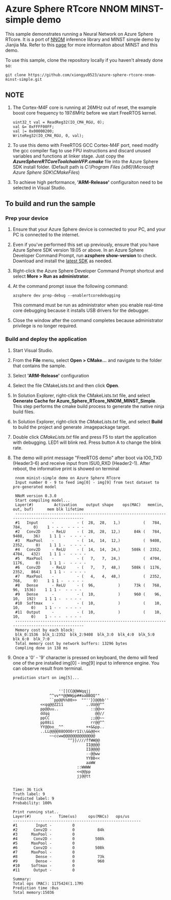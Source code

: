 ﻿# Azure Sphere RTcore NNOM MINST-simple demo

This sample demonstrates running a Neural Network on Azure Sphere RTcore. It is a port of [NNOM](https://github.com/majianjia/nnom) inference library and MINST simple demo by Jianjia Ma. Refer to this [page](https://github.com/majianjia/nnom/blob/master/docs/example_mnist_simple_cn.md) for more informaiton about MINST and this demo. 


To use this sample, clone the repository locally if you haven't already done so:

```
git clone https://github.com/xiongyu0523/azure-sphere-rtcore-nnom-minst-simple.git
```

## NOTE

1. The Cortex-M4F core is running at 26MHz out of reset, the example boost core frequency to 197.6MHz before we start FreeRTOS kernel. 
   
   ```
   uint32_t val = ReadReg32(IO_CM4_RGU, 0);
   val &= 0xFFFF00FF;
   val |= 0x00000200;
   WriteReg32(IO_CM4_RGU, 0, val);
   ```

2. To use this demo with FreeRTOS GCC Cortex-M4F port, need modify the gcc compiler flag to use FPU instructions and discard unused variables and functions at linker stage. Just copy the ***AzureSphereRTCoreToolchainVFP.cmake*** file into the Azure Sphere SDK install folder. (Default path is *C:\Program Files (x86)\Microsoft Azure Sphere SDK\CMakeFiles*)

3. To achieve high performance, **'ARM-Release'** configuraiton need to be selected in Visual Studio. 


## To build and run the sample

### Prep your device

1. Ensure that your Azure Sphere device is connected to your PC, and your PC is connected to the internet.
2. Even if you've performed this set up previously, ensure that you have Azure Sphere SDK version 19.05 or above. In an Azure Sphere Developer Command Prompt, run **azsphere show-version** to check. Download and install the [latest SDK](https://aka.ms/AzureSphereSDKDownload) as needed.
3. Right-click the Azure Sphere Developer Command Prompt shortcut and select **More > Run as administrator**.
4. At the command prompt issue the following command:

   ```
   azsphere dev prep-debug --enablertcoredebugging
   ```

   This command must be run as administrator when you enable real-time core debugging because it installs USB drivers for the debugger.
5. Close the window after the command completes because administrator privilege is no longer required.  

### Build and deploy the application

1. Start Visual Studio.
2. From the **File** menu, select **Open > CMake...** and navigate to the folder that contains the sample.
3. Select **'ARM-Release'** configuration
4. Select the file CMakeLists.txt and then click **Open**. 
5. In Solution Explorer, right-click the CMakeLists.txt file, and select **Generate Cache for Azure_Sphere_RTcore_NNOM_MINST_Simple**. This step performs the cmake build process to generate the native ninja build files. 
6. In Solution Explorer, right-click the *CMakeLists.txt* file, and select **Build** to build the project and generate .imagepackage target.
7. Double click *CMakeLists.txt* file and press F5 to start the application with debugging. LED1 will blink red. Press button A to change the blink rate.
8. The demo will print message "FreeRTOS demo" after boot via IO0_TXD (Header3-6) and receive input from ISU0_RXD (Header2-1). After reboot, the informative print is showed on terminal
   ```
    nnom minist-simple demo on Azure Sphere RTcore
    Input number 0 - 9 to feed img[0] - img[9] from test dataset to pre-generated model

    NNoM version 0.3.0
    Start compiling model...
    Layer(#)         Activation    output shape    ops(MAC)   mem(in, out, buf)      mem blk lifetime
    -------------------------------------------------------------------------------------------------
    #1   Input      -          - (  28,  28,   1,)          (   784,   784,     0)    1 - - -  - - - -
    #2   Conv2D     - ReLU     - (  28,  28,  12,)      84k (   784,  9408,    36)    1 1 1 -  - - - -
    #3   MaxPool    -          - (  14,  14,  12,)          (  9408,  2352,     0)    1 1 1 -  - - - -
    #4   Conv2D     - ReLU     - (  14,  14,  24,)     508k (  2352,  4704,   432)    1 1 1 -  - - - -
    #5   MaxPool    -          - (   7,   7,  24,)          (  4704,  1176,     0)    1 1 1 -  - - - -
    #6   Conv2D     - ReLU     - (   7,   7,  48,)     508k (  1176,  2352,   864)    1 1 1 -  - - - -
    #7   MaxPool    -          - (   4,   4,  48,)          (  2352,   768,     0)    1 1 1 -  - - - -
    #8   Dense      - ReLU     - (  96,          )      73k (   768,    96,  1536)    1 1 1 -  - - - -
    #9   Dense      -          - (  10,          )      960 (    96,    10,   192)    1 1 1 -  - - - -
    #10  Softmax    -          - (  10,          )          (    10,    10,     0)    1 1 - -  - - - -
    #11  Output     -          - (  10,          )          (    10,    10,     0)    1 - - -  - - - -
    -------------------------------------------------------------------------------------------------
    Memory cost by each block:
    blk_0:1536  blk_1:2352  blk_2:9408  blk_3:0  blk_4:0  blk_5:0  blk_6:0  blk_7:0
    Total memory cost by network buffers: 13296 bytes
    Compling done in 138 ms
   ```
    
9.  Once a '0' - '9' character is pressed on keyboard, the demo will feed one of the pre installed img[0] - img[9] input to inference engine. You can observe result from terminal.

    ```
    prediction start on img[5]...


                        ''[[CC@@WWqqjj
                    ^^vv**@@WWpp##aaBBQQ""
                    ``pp@@%%00>>  ""''}}@@bb''
                <<qq@@ZZ11          ..UU@@^^
                pp@@uu..              ::@@>>
                ddqq                    @@//
                ppCC                  ;;@@~~
                pp88ii                rr@@^^
                YY@@oo__^^          ++&&pp..
                ..LL@@@@88OOOOrr11\\&&@@<<
                    ~~ccww@@@@@@@@@@@@@@
                            ^^}}////ffWW@@
                                    II@@@@
                                    II@@@@
                                    --@@ww
                                    YYBB<<
                                    aaWW
                                ::WWWW
                                <<@@pp
                                jj@@tt


    Time: 36 tick
    Truth label: 9
    Predicted label: 9
    Probability: 100%

    Print running stat..
    Layer(#)        -   Time(us)     ops(MACs)   ops/us
    --------------------------------------------------------
    #1        Input -         0
    #2       Conv2D -         0          84k
    #3      MaxPool -         0
    #4       Conv2D -         0         508k
    #5      MaxPool -         0
    #6       Conv2D -         0         508k
    #7      MaxPool -         0
    #8        Dense -         0          73k
    #9        Dense -         0          960
    #10     Softmax -         0
    #11      Output -         0

    Summary:
    Total ops (MAC): 1175424(1.17M)
    Prediction time :0us
    Total memory:15036
    ```



